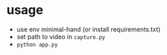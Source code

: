 # usage
- use env minimal-hand (or install requirements.txt)
- set path to video in `capture.py`
- `python app.py`
